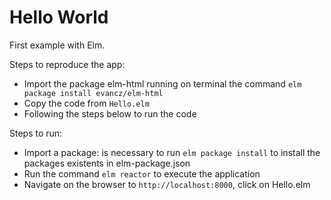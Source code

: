 # Hello World

First example with Elm.

Steps to reproduce the app:

- Import the package elm-html running on terminal the command `elm package install evancz/elm-html`
- Copy the code from `Hello.elm`
- Following the steps below to run the code

Steps to run:

- Import a package: is necessary to run `elm package install` to install the packages existents in elm-package.json
- Run the command `elm reactor` to execute the application
- Navigate on the browser to `http://localhost:8000`, click on Hello.elm